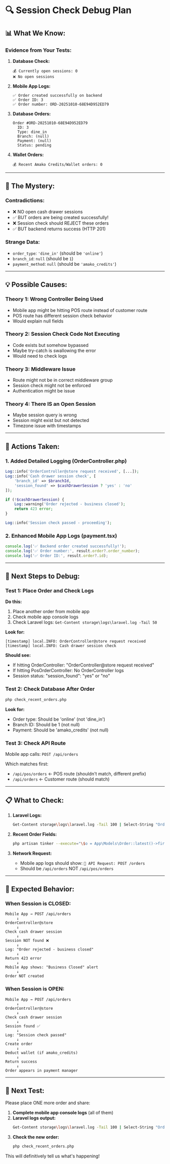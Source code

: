 # 🔍 Session Check Debug Plan

## 📊 **What We Know:**

### **Evidence from Your Tests:**

1. **Database Check:**
   ```
   💰 Currently open sessions: 0
   ❌ No open sessions
   ```

2. **Mobile App Logs:**
   ```
   ✅ Order created successfully on backend
   ✅ Order ID: 3
   ✅ Order number: ORD-20251010-68E94D952ED79
   ```

3. **Database Orders:**
   ```
   Order #ORD-20251010-68E94D952ED79
     ID: 3
     Type: dine_in
     Branch: (null)
     Payment: (null)
     Status: pending
   ```

4. **Wallet Orders:**
   ```
   💰 Recent Amako Credits/Wallet orders: 0
   ```

---

## 🐛 **The Mystery:**

### **Contradictions:**
- ❌ NO open cash drawer sessions
- ✅ BUT orders are being created successfully!
- ❌ Session check should REJECT these orders
- ✅ BUT backend returns success (HTTP 201)

### **Strange Data:**
- `order_type`: `'dine_in'` (should be `'online'`)
- `branch_id`: `null` (should be `1`)
- `payment_method`: `null` (should be `'amako_credits'`)

---

## 💡 **Possible Causes:**

### **Theory 1: Wrong Controller Being Used**
- Mobile app might be hitting POS route instead of customer route
- POS route has different session check behavior
- Would explain null fields

### **Theory 2: Session Check Code Not Executing**
- Code exists but somehow bypassed
- Maybe try-catch is swallowing the error
- Would need to check logs

### **Theory 3: Middleware Issue**
- Route might not be in correct middleware group
- Session check might not be enforced
- Authentication might be issue

### **Theory 4: There IS an Open Session**
- Maybe session query is wrong
- Session might exist but not detected
- Timezone issue with timestamps

---

## 🔧 **Actions Taken:**

### **1. Added Detailed Logging** (OrderController.php)
```php
Log::info('OrderController@store request received', [...]);
Log::info('Cash drawer session check', [
    'branch_id' => $branchId,
    'session_found' => $cashDrawerSession ? 'yes' : 'no'
]);

if (!$cashDrawerSession) {
    Log::warning('Order rejected - business closed');
    return 423 error;
}

Log::info('Session check passed - proceeding');
```

### **2. Enhanced Mobile App Logs** (payment.tsx)
```typescript
console.log('✅ Backend order created successfully!');
console.log('✅ Order number:', result.order?.order_number);
console.log('✅ Order ID:', result.order?.id);
```

---

## 🧪 **Next Steps to Debug:**

### **Test 1: Place Order and Check Logs**

**Do this:**
1. Place another order from mobile app
2. Check mobile app console logs
3. Check Laravel logs: `Get-Content storage\logs\laravel.log -Tail 50`

**Look for:**
```
[timestamp] local.INFO: OrderController@store request received
[timestamp] local.INFO: Cash drawer session check
```

**Should see:**
- If hitting OrderController: "OrderController@store request received"
- If hitting PosOrderController: No OrderController logs
- Session status: "session_found": "yes" or "no"

### **Test 2: Check Database After Order**

```bash
php check_recent_orders.php
```

**Look for:**
- Order type: Should be 'online' (not 'dine_in')
- Branch ID: Should be 1 (not null)
- Payment: Should be 'amako_credits' (not null)

### **Test 3: Check API Route**

Mobile app calls: `POST /api/orders`

Which matches first:
- `/api/pos/orders` ← POS route (shouldn't match, different prefix)
- `/api/orders` ← Customer route (should match)

---

## 📋 **What to Check:**

1. **Laravel Logs:**
   ```bash
   Get-Content storage\logs\laravel.log -Tail 100 | Select-String "OrderController|session check|rejected"
   ```

2. **Recent Order Fields:**
   ```bash
   php artisan tinker --execute="\$o = App\Models\Order::latest()->first(); echo 'Type: ' . \$o->order_type . PHP_EOL; echo 'Branch: ' . \$o->branch_id . PHP_EOL; echo 'Payment: ' . \$o->payment_method . PHP_EOL;"
   ```

3. **Network Request:**
   - Mobile app logs should show: `🚀 API Request: POST /orders`
   - Should be `/api/orders` NOT `/api/pos/orders`

---

## 🎯 **Expected Behavior:**

### **When Session is CLOSED:**
```
Mobile App → POST /api/orders
     ↓
OrderController@store
     ↓
Check cash drawer session
     ↓
Session NOT found ❌
     ↓
Log: "Order rejected - business closed"
     ↓
Return 423 error
     ↓
Mobile App shows: "Business Closed" alert
     ↓
Order NOT created
```

### **When Session is OPEN:**
```
Mobile App → POST /api/orders
     ↓
OrderController@store
     ↓
Check cash drawer session
     ↓
Session found ✅
     ↓
Log: "Session check passed"
     ↓
Create order
     ↓
Deduct wallet (if amako_credits)
     ↓
Return success
     ↓
Order appears in payment manager
```

---

## 🚀 **Next Test:**

Please place ONE more order and share:

1. **Complete mobile app console logs** (all of them)
2. **Laravel logs output:**
   ```bash
   Get-Content storage\logs\laravel.log -Tail 100 | Select-String "Order"
   ```
3. **Check the new order:**
   ```bash
   php check_recent_orders.php
   ```

This will definitively tell us what's happening!

